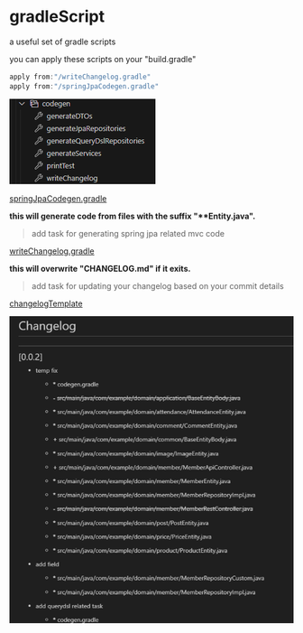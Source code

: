 # gradleScript

a useful set of gradle scripts

you can apply these scripts on your "build.gradle"

```gradle
apply from:"/writeChangelog.gradle"
apply from:"/springJpaCodegen.gradle"

```

![tasks](https://github.com/yhtps/gradleScript/blob/main/scirpts/img/tasks.png)

[springJpaCodegen.gradle](https://github.com/yhtps/gradleScript/blob/main/scirpts/springJpaCodegen.gradle)

**this will generate code from files with the suffix "\*\*Entity.java".**

> add task for generating spring jpa related mvc code

[writeChangelog.gradle](https://github.com/yhtps/gradleScript/blob/main/scirpts/writeChangelog.gradle)

**this will overwrite "CHANGELOG.md" if it exits.**

> add task for updating your changelog based on your commit details

[changelogTemplate](https://github.com/yhtps/gradleScript/blob/main/scirpts/writeChangelog.gradle#L22-L34)

![changelog example](https://github.com/yhtps/gradleScript/blob/main/scirpts/img/changelog%20example.png)
